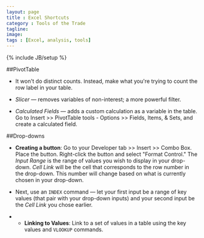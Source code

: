 ```yaml
---
layout: page
title : Excel Shortcuts
category : Tools of the Trade
tagline: 
image: 
tags : [Excel, analysis, tools]
---
```

{% include JB/setup %}

##PivotTable

  * It won't do distinct counts. Instead, make what you're trying to count the row label in your table.
  
  * *Slicer* &#8212; removes variables of non-interest; a more powerful filter.
  
  * *Calculated Fields* &#8212; adds a custom calculation as a variable in the table. Go to Insert >> PivotTable tools - Options >> Fields, Items, &amp; Sets, and create a calculated field.

##Drop-downs

  * **Creating a button**: Go to your Developer tab >> Insert >> Combo Box. Place the button. Right-click the button and select "Format Control." The *Input Range* is the range of values you wish to display in your drop-down. *Cell Link* will be the cell that corresponds to the row number in the drop-down. This number will change based on what is currently chosen in your drop-down. 
  
  * Next, use an `INDEX` command &#8212; let your first input be a range of key values (that pair with your drop-down inputs) and your second input be the *Cell Link* you chose earlier.  
   
  * * **Linking to Values**: Link to a set of values in a table using the key values and `VLOOKUP` commands.

